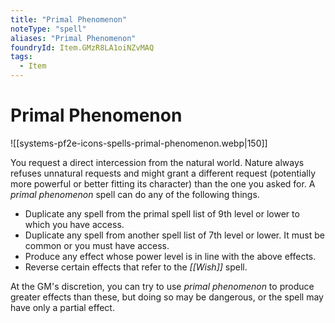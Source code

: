 ```yaml
---
title: "Primal Phenomenon"
noteType: "spell"
aliases: "Primal Phenomenon"
foundryId: Item.GMzR8LA1oiNZvMAQ
tags:
  - Item
---
```


# Primal Phenomenon
![[systems-pf2e-icons-spells-primal-phenomenon.webp|150]]

You request a direct intercession from the natural world. Nature always refuses unnatural requests and might grant a different request (potentially more powerful or better fitting its character) than the one you asked for. A _primal phenomenon_ spell can do any of the following things.

*   Duplicate any spell from the primal spell list of 9th level or lower to which you have access.
*   Duplicate any spell from another spell list of 7th level or lower. It must be common or you must have access.
*   Produce any effect whose power level is in line with the above effects.
*   Reverse certain effects that refer to the _[[Wish]]_ spell.

At the GM's discretion, you can try to use _primal phenomenon_ to produce greater effects than these, but doing so may be dangerous, or the spell may have only a partial effect.
